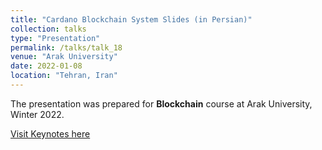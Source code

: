 ```yaml
---
title: "Cardano Blockchain System Slides (in Persian)"
collection: talks
type: "Presentation"
permalink: /talks/talk_18
venue: "Arak University"
date: 2022-01-08
location: "Tehran, Iran"
---
```


The presentation was prepared for **Blockchain** course at Arak University, Winter 2022.

[Visit Keynotes here](https://alirezasn.ir/files/talks/talk_19_slides.pdf)